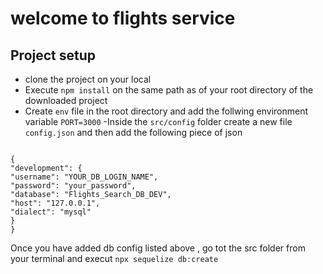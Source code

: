 # welcome to flights service

## Project setup

- clone the project on your local
- Execute `npm install` on the same path as of your root directory of the downloaded project
- Create `env` file in the root directory and add the follwing environment variable
  `PORT=3000`
  -Inside the `src/config` folder create a new file `config.json` and then add the following
  piece of json

```

{
"development": {
"username": "YOUR_DB_LOGIN_NAME",
"password": "your_password",
"database": "Flights_Search_DB_DEV",
"host": "127.0.0.1",
"dialect": "mysql"
}
}
```

Once you have added db config listed above , go tot the src folder from your terminal and execut `npx sequelize db:create`
